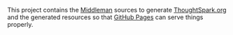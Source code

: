 This project contains the [Middleman](http://middlemanapp.com) sources to generate
[ThoughtSpark.org](http://www.thoughtspark.org) and the generated resources so that
[GitHub Pages](http://pages.github.com/) can serve things properly.